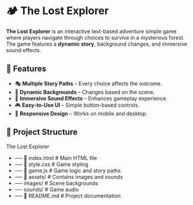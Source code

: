 # 🏕️ The Lost Explorer

**The Lost Explorer**  is an interactive text-based adventure simple game where players navigate through choices to survive in a mysterious forest. The game features a **dynamic story**, background changes, and immersive sound effects.

## 🌟 Features
- 🎭 **Multiple Story Paths** – Every choice affects the outcome.
- 🎨 **Dynamic Backgrounds** – Changes based on the scene.
- 🎵 **Immersive Sound Effects** – Enhances gameplay experience.
- 🎮 **Easy-to-Use UI** – Simple button-based controls.
- 📱 **Responsive Design** – Works on mobile and desktop.

## 📂 Project Structure
 The Lost Explorer 
 - ── 📄 index.html # Main HTML file 
 - ── 📄 style.css # Game styling 
 - ── 📄 game.js # Game logic and story paths 
 - ── 📂 assets/ # Contains images and sounds 
 - ── images/ # Scene backgrounds 
 - ── sounds/ # Game audio 
 - ── 📄 README.md # Project documentation